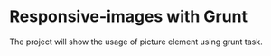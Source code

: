 # Responsive-images with Grunt 

The project will show the usage of picture element using grunt task. 
